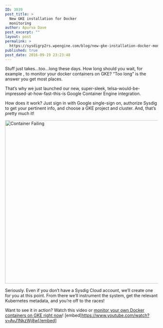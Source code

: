 ```yaml
---
ID: 3039
post_title: >
  New GKE installation for Docker
  monitoring
author: Apurva Dave
post_excerpt: ""
layout: post
permalink: >
  https://sysdigrp2rs.wpengine.com/blog/new-gke-installation-docker-monitoring/
published: true
post_date: 2016-09-19 23:23:48
---
```

Stuff just takes...too...long these days. How long should you wait, for example , to monitor your docker containers on GKE? “Too long” is the answer you get most places.

That’s why we just launched our new, super-sleek, telsa-would-be-impressed-at-how-fast-this-is Google Container Engine integration. 

How does it work? Just sign in with Google single-sign on, authorize Sysdig to get your pertinent info, and choose a GKE project and cluster. And, that’s pretty much it!

<a data-rel="lightbox-0" href="/wp-content/uploads/2016/09/GKE-Install.png"></a>[<img alt="Container Failing" class="alignnone" height="536" src="/wp-content/uploads/2016/09/GKE-Install.png" width="750" />][1]

Seriously. Even if you don’t have a Sysdig Cloud account, we’ll create one for you at this point. From there we’ll instrument the system, get the relevant Kubernetes metadata, and you’re off to the races!

Want to see it in action? Watch this video or [monitor your own Docker containers on GKE right now][2]! [embed]https://www.youtube.com/watch?v=AvJ1NkzWj8w[/embed]

 [1]: /wp-content/uploads/2016/09/GKE-Install.png
 [2]: https://app.sysdigcloud.com/#/gke/signin